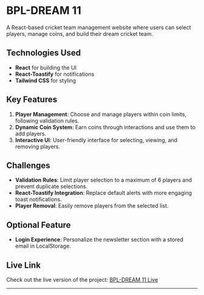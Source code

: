 # BPL-DREAM 11

A React-based cricket team management website where users can select players, manage coins, and build their dream cricket team.

## Technologies Used

- **React** for building the UI
- **React-Toastify** for notifications
- **Tailwind CSS** for styling

## Key Features

1. **Player Management**: Choose and manage players within coin limits, following validation rules.
2. **Dynamic Coin System**: Earn coins through interactions and use them to add players.
3. **Interactive UI**: User-friendly interface for selecting, viewing, and removing players.

## Challenges

- **Validation Rules**: Limit player selection to a maximum of 6 players and prevent duplicate selections.
- **React-Toastify Integration**: Replace default alerts with more engaging toast notifications.
- **Player Removal**: Easily remove players from the selected list.

## Optional Feature

- **Login Experience**: Personalize the newsletter section with a stored email in LocalStorage.

## Live Link

Check out the live version of the project: [BPL-DREAM 11 Live](https://bpl-dreamxi.netlify.app/) 

---


